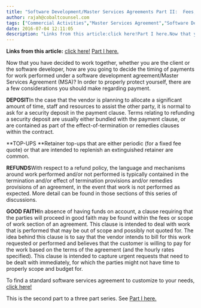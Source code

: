 ```yaml
---
title: "Software Development/Master Services Agreements Part II:  Fees, Deposits, Refunds, and Good Faith"
author: rajah@cobaltcounsel.com
tags: ["Commercial Activities","Master Services Agreement","Software Development","Rajah"]
date: 2016-07-04 12:11:05
description: "Links from this article:click here!Part I here.Now that you have decided to work together, whether you are the client or the software..."
---
```


**Links from this article:**
[click here!](https://clausehound.com/small-business-law-library/)
[Part I here.](http://blog.clausehound.com/software-developmentmaster-services-agreements-part-i-determining-the-scope-of-work-in-an-msa/)

Now that you have decided to work together, whether you are the client or the software developer, how are you going to decide the timing of payments for work performed under a software development agreement/Master Services Agreement (MSA)? In order to properly protect yourself, there are a few considerations you should make regarding payment.

**DEPOSIT**In the case that the vendor is planning to allocate a significant amount of time, staff and resources to assist the other party, it is normal to ask for a security deposit in the payment clause. Terms relating to refunding a security deposit are usually either bundled with the payment clause, or are contained as part of the effect-of-termination or remedies clauses within the contract.

**TOP-UPS
**Retainer top-ups that are either periodic (for a fixed fee quote) or that are intended to replenish an extinguished retainer are common.

**REFUNDS**With respect to a refund policy, the language and mechanisms around work performed and/or not performed is typically contained in the termination and/or effect of termination provisions and/or remedies provisions of an agreement, in the event that work is not performed as expected. More detail can be found in those sections of this series of discussions.

**GOOD FAITH**In absence of having funds on account, a clause requiring that the parties will proceed in good faith may be found within the fees or scope of work section of an agreement. This clause is intended to deal with work that is performed that may be out of scope and possibly not quoted for. The idea behind this clause is to say that the vendor intends to bill for this work requested or performed and believes that the customer is willing to pay for the work based on the terms of the agreement (and the hourly rates specified). This clause is intended to capture urgent requests that need to be dealt with immediately, for which the parties might not have time to properly scope and budget for.

To find a standard software services agreement to customize to your needs, [click here!](https://clausehound.com/small-business-law-library/)

This is the second part to a three part series. See [Part I here.](http://blog.clausehound.com/software-developmentmaster-services-agreements-part-i-determining-the-scope-of-work-in-an-msa/)